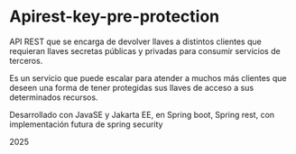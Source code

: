 # Apirest-key-pre-protection

API REST que se encarga de devolver llaves a distintos clientes que requieran llaves secretas públicas y privadas para consumir servicios de terceros.

Es un servicio que puede escalar para atender a muchos más clientes que deseen una forma de tener protegidas sus llaves de acceso a sus determinados recursos.

Desarrollado con JavaSE y Jakarta EE, en Spring boot, Spring rest, con implementación futura de spring security 

2025
